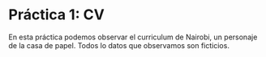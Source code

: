 # Práctica 1: CV

En esta práctica podemos observar el curriculum de Nairobi, un personaje
de la casa de papel. Todos lo datos que observamos son ficticios.
